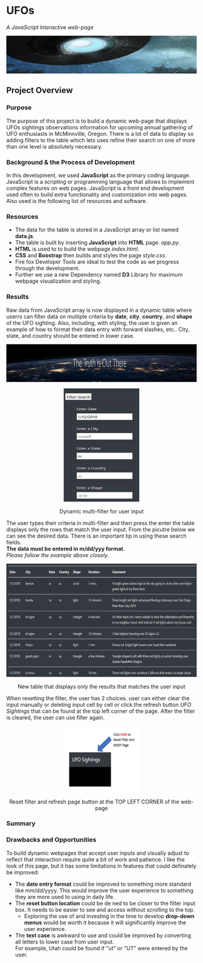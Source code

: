 # UFOs
*A JavaScript Interactive web-page*
<p align="center">
   <img width="1000" height="100" src="https://github.com/mjrotter4445/UFOs/blob/main/static/Images/ufooverhead.png">
</p>   

## Project Overview
### Purpose  
The purpose of this project is to build a dynamic web-page that displays UFOs sightings observations information 
for upcoming annual gathering of UFO enthusiasts in McMinnville, Oregon.  There is a lot of data to display so adding 
filters to the table which lets uses refine their search on one of more than one level is absolutely necessary.   

### Background & the Process of Development
In this development, we used **JavaScript** as the primary coding language.  JavaScript is a scripting or
programming language that allows to implement complex features on web pages.  JavaScript is a front end development 
used often to build extra functionality and customization into web pages.  Also used is the following list of resources
and software.   

### Resources
   - The data for the table is stored in a JavaScript array or list named **data.js**.
   - The table is built by inserting **JavaScript** into **HTML** page. *app.py*.
   - **HTML** is used to to build the webpage *index.html*. 
   - **CSS** and **Boostrap** then builds and styles the page *style.css*.  
   - Fire fox Developer Tools are ideal to test the code as we progress through the development.    
   - Further we use a new Dependency named **D3** Library for maximum webpage visualization and styling.  

 ### Results
Raw data from JavaScript array is now displayed in a dynamic table where userrs can filter data
on multiple criteria by **date**, **city**, **country**, and **shape** of the UFO sighting.  Also, 
including, with styling, the user is given an example of how to format their data entry with forward
slashes, etc.. City, state, and country should be entered in lower case.  

<p align="center">
   <img width="1000" height="100" src="https://github.com/mjrotter4445/UFOs/blob/main/static/Images/the%20truthheading.jpg">
</p>   

<p align="center">
   <img width="200" height="300" src="https://github.com/mjrotter4445/UFOs/blob/main/static/Images/DynamicFilterSearch.jpg">
</p>   
<p align="center">
Dynamic multi-filter for user input
</p>

The user types their criteria in multi-filter and then press the enter the table displays
only the rows that match the user input.   From the picutre below we can see the desired 
data.  There is an important tip in using these search fields.  
**The data must be entered in m/dd/yyy format**.  
*Please follow the example above closely*.    

<p align="center">
   <img width="600" height="300" src="https://github.com/mjrotter4445/UFOs/blob/main/static/Images/results.jpg">
</p>   
<p align="center">
New table that displays only the results that matches the user input
</p>

When resetting the filter, the user has 2 choices.  user can either clear
the input manually or deleting input cell by cell or click the refresh button
*UFO Sightings* that can be found at the top left corner of the page.  After 
the filter is cleared, the user can use filter again.    


<p align="center">
   <img width="200" height="175" src="https://github.com/mjrotter4445/UFOs/blob/main/static/Images/howtoreset.png">
</p>   
<p align="center">
Reset filter and refresh page button at the TOP LEFT CORNER of the web-page
</p>

### Summary
### Drawbacks and Opportunities
To build dynamic webpages that accept user inputs and visually adjust to reflect that
interaction require quite a bit of work and patience.   I like the look of this page, 
but it has some limitations in features that could definately be improved:  
 - The **date entry format** could be improved to something more standard like mm/dd/yyyy. 
 This would improve the user experience to something they are more used to using in daily life.  
 - The **reset button location** could be de
 ned to be closer to the filter input box.  It needs to be easier to see 
 and access without scrolling to the top.
      - Exploring the use of and investing in the time to develop **drop-down menus** would be worth it because it will 
      significantly improve the user experience.  
 - The **text case** is awkward to use and could be improved by converting all letters to lower case from user input.  
 For example, Utah could be found if "ut" or "UT" were entered by the user.    
 
 

